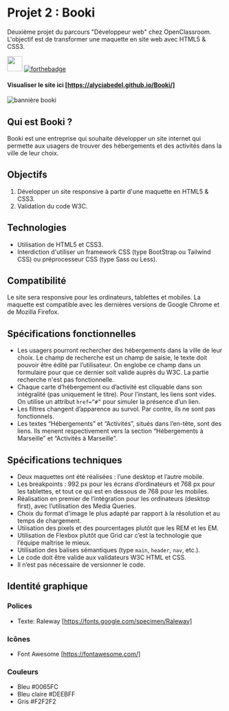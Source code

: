 # Projet 2 : Booki
Deuxième projet du parcours "Développeur web" chez OpenClassroom. L'objectif est de transformer une maquette en site web avec HTML5 & CSS3.

<img src="https://user-images.githubusercontent.com/98737248/217825346-0de37e2b-cc12-47e5-9576-6e692255e834.svg" style="height:35px;"> [![forthebadge](https://forthebadge.com/images/badges/powered-by-coffee.svg)](https://forthebadge.com)

#### Visualiser le site ici [https://alyciabedel.github.io/Booki/]

![bannière booki](https://user-images.githubusercontent.com/98737248/217827698-1734f038-3bc9-4cbc-bb21-09cdf6acf8f1.png)


## Qui est Booki ?
Booki est une entreprise qui souhaite développer un site internet qui permette aux usagers de trouver des hébergements et des activités dans la ville de leur choix.

## Objectifs
1. Développer un site responsive à partir d'une maquette en HTML5 & CSS3.
2. Validation du code W3C.

## Technologies
- Utilisation de HTML5 et CSS3. 
- Interdiction d'utiliser un framework CSS (type BootStrap ou Tailwind CSS) ou préprocesseur CSS (type Sass ou Less).

## Compatibilité
Le site sera responsive pour les ordinateurs, tablettes et mobiles. La maquette est compatible avec les dernières versions de Google Chrome et de Mozilla Firefox.

## Spécifications fonctionnelles
- Les usagers pourront rechercher des hébergements dans la ville de leur choix. Le champ de recherche est un champ de saisie, le texte doit pouvoir être édité par l’utilisateur. On englobe ce champ dans un formulaire pour que ce dernier soit valide auprès du W3C. La partie recherche n'est pas fonctionnelle.
- Chaque carte d’hébergement ou d’activité est cliquable dans son intégralité (pas uniquement le titre). Pour l’instant, les liens sont vides. On utilise un attribut `href=”#”` pour simuler la présence d’un lien.
- Les filtres changent d’apparence au survol. Par contre, ils ne sont pas fonctionnels.
- Les textes “Hébergements” et “Activités”, situés dans l’en-tête, sont des liens. Ils menent respectivement vers la section “Hébergements à Marseille” et “Activités à Marseille”.

## Spécifications techniques
- Deux maquettes ont été réalisées : l’une desktop et l’autre mobile. 
- Les breakpoints : 992 px pour les écrans d’ordinateurs et 768 px pour les tablettes, et tout ce qui est en dessous de 768 pour les mobiles.
- Réalisation en premier de l’intégration pour les ordinateurs (desktop first), avec l’utilisation des Media Queries.
- Choix du format d'image le plus adapté par rapport à la résolution et au temps de chargement.
- Utiisation des pixels et des pourcentages plutôt que les REM et les EM.
- Utilisation de Flexbox plutôt que Grid car c’est la technologie que l’équipe maîtrise le mieux.
- Utilisation des balises sémantiques (type `main`, `header`, `nav`, etc.).
- Le code doit être valide aux validateurs W3C HTML et CSS.
- Il n’est pas nécessaire de versionner le code.

## Identité graphique
### Polices
- Texte: Raleway [https://fonts.google.com/specimen/Raleway]

### Icônes
- Font Awesome [https://fontawesome.com/]

### Couleurs
- Bleu #0065FC 
- Bleu claire #DEEBFF 
- Gris #F2F2F2
